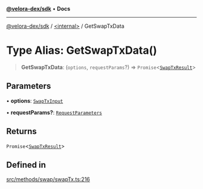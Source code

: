[**@velora-dex/sdk**](../../README.md) • **Docs**

***

[@velora-dex/sdk](../../globals.md) / [\<internal\>](../README.md) / GetSwapTxData

# Type Alias: GetSwapTxData()

> **GetSwapTxData**: (`options`, `requestParams`?) => `Promise`\<[`SwapTxResult`](SwapTxResult.md)\>

## Parameters

• **options**: [`SwapTxInput`](SwapTxInput.md)

• **requestParams?**: [`RequestParameters`](RequestParameters.md)

## Returns

`Promise`\<[`SwapTxResult`](SwapTxResult.md)\>

## Defined in

[src/methods/swap/swapTx.ts:216](https://github.com/VeloraDEX/paraswap-sdk/blob/feat/velora/src/methods/swap/swapTx.ts#L216)
